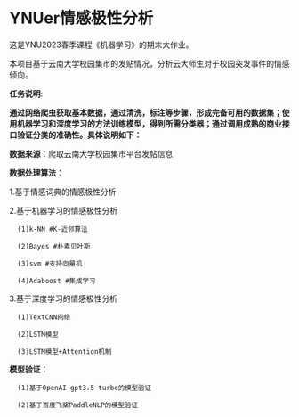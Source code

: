 # YNUer情感极性分析
这是YNU2023春季课程《机器学习》的期末大作业。

本项目基于云南大学校园集市的发贴情况，分析云大师生对于校园突发事件的情感倾向。

__任务说明__:

__通过网络爬虫获取基本数据，通过清洗，标注等步骤，形成完备可用的数据集；使用机器学习和深度学习的方法训练模型，得到所需分类器；通过调用成熟的商业接口验证分类的准确性。具体说明如下：__

__数据来源__：爬取云南大学校园集市平台发帖信息

__数据处理算法__：

1.基于情感词典的情感极性分析

2.基于机器学习的情感极性分析
     
      (1)k-NN #K-近邻算法
     
      (2)Bayes #朴素贝叶斯
     
      (3)svm #支持向量机
      
      (4)Adaboost #集成学习
3.基于深度学习的情感极性分析

      (1)TextCNN网络
      
      (2)LSTM模型
      
      (3)LSTM模型+Attention机制
      
__模型验证__：

      (1)基于OpenAI gpt3.5 turbo的模型验证
      
      (2)基于百度飞桨PaddleNLP的模型验证


